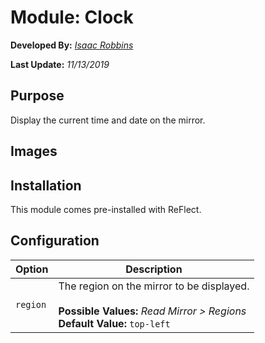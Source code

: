 # Module: Clock

**Developed By:** *[Isaac Robbins](https://github.com/MeAwesome)*

**Last Update:** *11/13/2019*

## Purpose

Display the current time and date on the mirror.

## Images



## Installation

This module comes pre-installed with ReFlect.

## Configuration

| Option | Description
| ------ | ------
| `region` | The region on the mirror to be displayed. <br><br> **Possible Values:** *Read Mirror >  Regions* <br> **Default Value:** `top-left`

##

